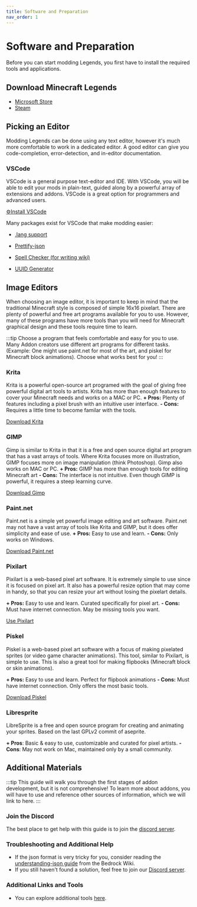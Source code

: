 ```yaml
---
title: Software and Preparation
nav_order: 1
---
```


# Software and Preparation

Before you can start modding Legends, you first have to install the required tools and applications.

## Download Minecraft Legends

-   [Microsoft Store](https://www.minecraft.net/en-us/about-legends)
-   [Steam](https://store.steampowered.com/app/1928870/Minecraft_Legends/)

## Picking an Editor

Modding Legends can be done using any text editor, however it's much more comfortable to work in a dedicated editor. A good editor can give you code-completion, error-detection, and in-editor documentation.

### VSCode

VSCode is a general purpose text-editor and IDE. With VSCode, you will be able to edit your mods in plain-text, guided along by a powerful array of extensions and addons. VSCode is a great option for programmers and advanced users.

[⚙️Install VSCode](https://code.visualstudio.com/)

Many packages exist for VSCode that make modding easier:

-   [.lang support](https://marketplace.visualstudio.com/items?itemName=zz5840.minecraft-lang-colorizer)
-   [Prettify-json](https://marketplace.visualstudio.com/items?itemName=mohsen1.prettify-json)
-   [Spell Checker (for writing wiki)](https://marketplace.visualstudio.com/items?itemName=streetsidesoftware.code-spell-checker)

-   [UUID Generator](https://marketplace.visualstudio.com/items?itemName=netcorext.uuid-generator)

## Image Editors

When choosing an image editor, it is important to keep in mind that the traditional Minecraft style is composed of simple 16x16 pixelart. There are plenty of powerful and free art programs available for you to use. However, many of these programs have more tools than you will need for Minecraft graphical design and these tools require time to learn.

:::tip
Choose a program that feels comfortable and easy for you to use. Many Addon creators use different art programs for different tasks. (Example: One might use paint․net for most of the art, and piskel for Minecraft block animations). Choose what works best for you!
:::

### Krita

Krita is a powerful open-source art programed with the goal of giving free powerful digital art tools to artists. Krita has more than enough features to cover your Minecraft needs and works on a MAC or PC.
**+ Pros:** Plenty of features including a pixel brush with an intuitive user interface.
**- Cons:** Requires a little time to become familar with the tools.

[Download Krita](https://krita.org/en/)

### GIMP

Gimp is similar to Krita in that it is a free and open source digital art program that has a vast arrays of tools. Where Krita focuses more on illustration, GIMP focuses more on image manipulation (think Photoshop). Gimp also works on MAC or PC.
**+ Pros:** GIMP has more than enough tools for editing Minecraft art
**- Cons:** The interface is not intuitive. Even though GIMP is powerful, it requires a steep learning curve.

[Download Gimp](https://www.gimp.org/)

### Paint․net

Paint․net is a simple yet powerful image editing and art software. Paint․net may not have a vast array of tools like Krita and GIMP, but it does offer simplicity and ease of use.
**+ Pros:** Easy to use and learn.
**- Cons:** Only works on Windows.

[Download Paint.net](https://www.getpaint.net)

### Pixilart

Pixilart is a web-based pixel art software. It is extremely simple to use since it is focused on pixel art. It also has a powerful resize option that may come in handy, so that you can resize your art without losing the pixelart details.

**+ Pros:** Easy to use and learn. Curated specifically for pixel art.
**- Cons:** Must have internet connection. May be missing tools you want.

[Use Pixilart](https://www.pixilart.com/)

### Piskel

Piskel is a web-based pixel art software with a focus of making pixelated sprites (or video game character animations). This tool, similar to Pixilart, is simple to use. This is also a great tool for making flipbooks (Minecraft block or skin animations).

**+ Pros:** Easy to use and learn. Perfect for flipbook animations
**- Cons:** Must have internet connection. Only offers the most basic tools.

[Download Piskel](https://www.piskelapp.com/)

### Libresprite

LibreSprite is a free and open source program for creating and animating your sprites. Based on the last GPLv2 commit of aseprite.

**+ Pros**: Basic & easy to use, customizable and curated for pixel artists.
**- Cons**: May not work on Mac, maintained only by a small community.

## Additional Materials

:::tip
This guide will walk you through the first stages of addon development, but it is not comprehensive! To learn more about addons, you will have to use and reference other sources of information, which we will link to here.
:::

### Join the Discord

The best place to get help with this guide is to join the [discord server](https://discord.gg/NyzQgPKz5S).

### Troubleshooting and Additional Help

-   If the json format is very tricky for you, consider reading the [understanding-json guide](https://wiki.bedrock.dev/guide/understanding-json.html) from the Bedrock Wiki.
-   If you still haven't found a solution, feel free to join our [Discord server](https://discord.gg/NyzQgPKz5S).

### Additional Links and Tools

-   You can explore additional tools [here](/ModdingDocs/meta/useful-links).
